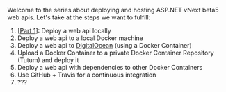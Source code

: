 Welcome to the series about deploying and hosting ASP.NET vNext beta5 web apis.
Let's take at the steps we want to fulfill:

  1. [[Part 1](/archive/2015/07/09/aspnet-vnext-part-1/)]: Deploy a web api locally 
  2. Deploy a web api to a local Docker machine
  3. Deploy a web api to [DigitalOcean](https://www.digitalocean.com/) (using a Docker Container)
  4. Upload a Docker Container to a private Docker Container Repository (Tutum) and deploy it
  5. Deploy a web api with dependencies to other Docker Containers
  6. Use GitHub + Travis for a continuous integration
  7. ???
  